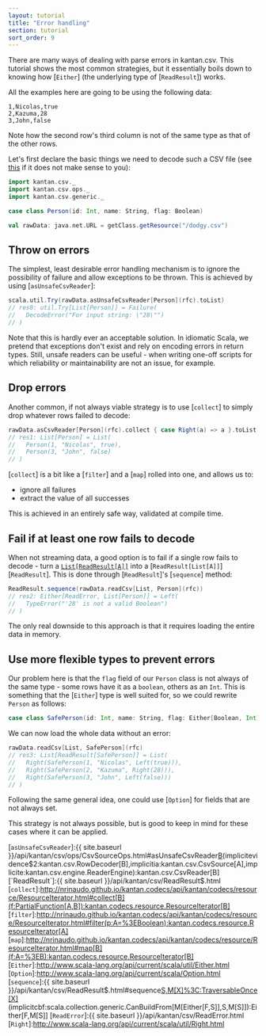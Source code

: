 ```yaml
---
layout: tutorial
title: "Error handling"
section: tutorial
sort_order: 9
---
```

There are many ways of dealing with parse errors in kantan.csv. This tutorial shows the most common strategies, but
it essentially boils down to knowing how [`Either`] (the underlying type of [`ReadResult`]) works.

All the examples here are going to be using the following data:

```
1,Nicolas,true
2,Kazuma,28
3,John,false
```

Note how the second row's third column is not of the same type as that of the other rows.

Let's first declare the basic things we need to decode such a CSV file (see [this](rows_as_case_classes) if it does
not make sense to you):

```scala
import kantan.csv._
import kantan.csv.ops._
import kantan.csv.generic._

case class Person(id: Int, name: String, flag: Boolean)

val rawData: java.net.URL = getClass.getResource("/dodgy.csv")
```

## Throw on errors

The simplest, least desirable error handling mechanism is to ignore the possibility of failure and allow exceptions
to be thrown. This is achieved by using [`asUnsafeCsvReader`]:

```scala
scala.util.Try(rawData.asUnsafeCsvReader[Person](rfc).toList)
// res0: util.Try[List[Person]] = Failure(
//   DecodeError("For input string: \"28\"")
// )
```

Note that this is hardly ever an acceptable solution. In idiomatic Scala, we pretend that exceptions don't exist and
rely on encoding errors in return types. Still, unsafe readers can be useful - when writing one-off scripts for which
reliability or maintainability are not an issue, for example.

## Drop errors
Another common, if not always viable strategy is to use [`collect`] to simply drop whatever rows failed to decode:

```scala
rawData.asCsvReader[Person](rfc).collect { case Right(a) => a }.toList
// res1: List[Person] = List(
//   Person(1, "Nicolas", true),
//   Person(3, "John", false)
// )
```

[`collect`] is a bit like a [`filter`] and a [`map`] rolled into one, and allows us to:

* ignore all failures
* extract the value of all successes

This is achieved in an entirely safe way, validated at compile time.


## Fail if at least one row fails to decode
When not streaming data, a good option is to fail if a single row fails to decode - turn a
[`List[ReadResult[A]]`][`List`] into a [`ReadResult[List[A]]`][`ReadResult`]. This is done through [`ReadResult`]'s
[`sequence`] method:

```scala
ReadResult.sequence(rawData.readCsv[List, Person](rfc))
// res2: Either[ReadError, List[Person]] = Left(
//   TypeError("'28' is not a valid Boolean")
// )
```

The only real downside to this approach is that it requires loading the entire data in memory.

## Use more flexible types to prevent errors
Our problem here is that the `flag` field of our `Person` class is not always of the same type - some rows have it as a
`boolean`, others as an `Int`. This is something that the [`Either`] type is well suited for, so we could rewrite
`Person` as follows:

```scala
case class SafePerson(id: Int, name: String, flag: Either[Boolean, Int])
```

We can now load the whole data without an error:

```scala
rawData.readCsv[List, SafePerson](rfc)
// res3: List[ReadResult[SafePerson]] = List(
//   Right(SafePerson(1, "Nicolas", Left(true))),
//   Right(SafePerson(2, "Kazuma", Right(28))),
//   Right(SafePerson(3, "John", Left(false)))
// )
```

Following the same general idea, one could use [`Option`] for fields that are not always set.

This strategy is not always possible, but is good to keep in mind for these cases where it can be applied.


[`List`]:http://www.scala-lang.org/api/current/scala/collection/immutable/List.html
[`asUnsafeCsvReader`]:{{ site.baseurl }}/api/kantan/csv/ops/CsvSourceOps.html#asUnsafeCsvReader[B](sep:Char,header:Boolean)(implicitevidence$2:kantan.csv.RowDecoder[B],implicitia:kantan.csv.CsvSource[A],implicite:kantan.csv.engine.ReaderEngine):kantan.csv.CsvReader[B]
[`ReadResult`]:{{ site.baseurl }}/api/kantan/csv/ReadResult$.html
[`collect`]:http://nrinaudo.github.io/kantan.codecs/api/kantan/codecs/resource/ResourceIterator.html#collect[B](f:PartialFunction[A,B]):kantan.codecs.resource.ResourceIterator[B]
[`filter`]:http://nrinaudo.github.io/kantan.codecs/api/kantan/codecs/resource/ResourceIterator.html#filter(p:A=%3EBoolean):kantan.codecs.resource.ResourceIterator[A]
[`map`]:http://nrinaudo.github.io/kantan.codecs/api/kantan/codecs/resource/ResourceIterator.html#map[B](f:A=%3EB):kantan.codecs.resource.ResourceIterator[B]
[`Either`]:http://www.scala-lang.org/api/current/scala/util/Either.html
[`Option`]:http://www.scala-lang.org/api/current/scala/Option.html
[`sequence`]:{{ site.baseurl }}/api/kantan/csv/ReadResult$.html#sequence[S,M[X]%3C:TraversableOnce[X]](rs:M[Either[F,S]])(implicitcbf:scala.collection.generic.CanBuildFrom[M[Either[F,S]],S,M[S]]):Either[F,M[S]]
[`ReadError`]:{{ site.baseurl }}/api/kantan/csv/ReadError.html
[`Right`]:http://www.scala-lang.org/api/current/scala/util/Right.html
